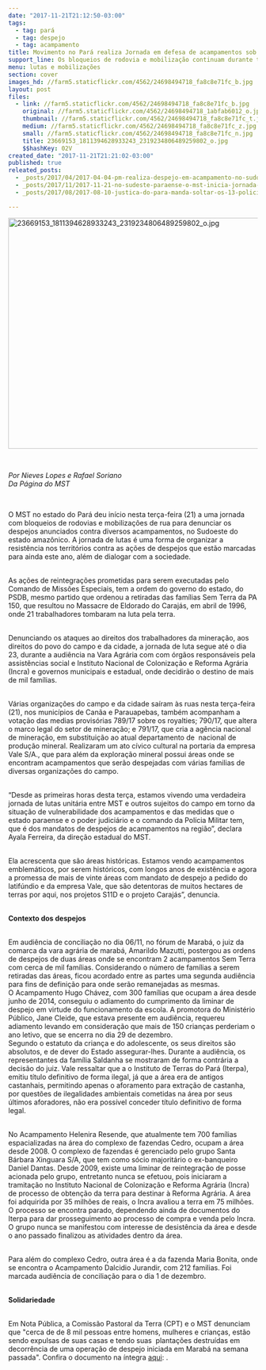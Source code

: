 ```yaml
---
date: "2017-11-21T21:12:50-03:00"
tags:
  - tag: pará
  - tag: despejo
  - tag: acampamento
title: Movimento no Pará realiza Jornada em defesa de acampamentos sob ameaça de despejo
support_line: Os bloqueios de rodovia e mobilização continuam durante toda a semana em vigília contra despejos de mais de mil famílias.
menu: lutas e mobilizações
section: cover
images_hd: //farm5.staticflickr.com/4562/24698494718_fa8c8e71fc_b.jpg
layout: post
files:
  - link: //farm5.staticflickr.com/4562/24698494718_fa8c8e71fc_b.jpg
    original: //farm5.staticflickr.com/4562/24698494718_1abfab6012_o.jpg
    thumbnail: //farm5.staticflickr.com/4562/24698494718_fa8c8e71fc_t.jpg
    medium: //farm5.staticflickr.com/4562/24698494718_fa8c8e71fc_z.jpg
    small: //farm5.staticflickr.com/4562/24698494718_fa8c8e71fc_n.jpg
    title: 23669153_1811394628933243_2319234806489259802_o.jpg
    $$hashKey: 02V
created_date: "2017-11-21T21:21:02-03:00"
published: true
releated_posts:
  - _posts/2017/04/2017-04-04-pm-realiza-despejo-em-acampamento-no-sudoeste-do-parana.md
  - _posts/2017/11/2017-11-21-no-sudeste-paraense-o-mst-inicia-jornada-de-lutas-e-resistencia.md
  - _posts/2017/08/2017-08-10-justica-do-para-manda-soltar-os-13-policiais-acusados-da-chacina-de-pau-d-arco.md

---
```

<p><img alt="23669153_1811394628933243_2319234806489259802_o.jpg" height="466" src="//farm5.staticflickr.com/4562/24698494718_fa8c8e71fc_b.jpg" width="700" /></p>

<p>&nbsp;</p>

<p><em>Por Nieves Lopes e Rafael Soriano<br />
Da P&aacute;gina do MST</em></p>

<p>&nbsp;</p>

<p>O MST no estado do Par&aacute; deu in&iacute;cio nesta ter&ccedil;a-feira (21) a uma jornada com bloqueios de rodovias e mobiliza&ccedil;&otilde;es de rua para denunciar os despejos anunciados contra diversos acampamentos, no Sudoeste do estado amaz&ocirc;nico. A jornada de lutas &eacute; uma forma de organizar a resist&ecirc;ncia nos territ&oacute;rios contra as a&ccedil;&otilde;es de despejos que est&atilde;o marcadas para ainda este ano, al&eacute;m de dialogar com a sociedade.&nbsp;</p>

<p><br />
As a&ccedil;&otilde;es de reintegra&ccedil;&otilde;es prometidas para serem executadas pelo Comando de Miss&otilde;es Especiais, tem a ordem do governo do estado, do PSDB, mesmo partido que ordenou a retiradas das fam&iacute;lias Sem Terra da PA 150, que resultou no Massacre de Eldorado do Caraj&aacute;s, em abril de 1996, onde 21 trabalhadores tombaram na luta pela terra.&nbsp;</p>

<p><br />
Denunciando os ataques ao direitos dos trabalhadores da minera&ccedil;&atilde;o, aos direitos do povo do campo e da cidade, a jornada de luta segue at&eacute; o dia 23, durante a audi&ecirc;ncia na Vara Agr&aacute;ria com com &oacute;rg&atilde;os respons&aacute;veis pela assist&ecirc;ncias social e Instituto Nacional de Coloniza&ccedil;&atilde;o e Reforma Agr&aacute;ria (Incra) e governos municipais e estadual, onde decidir&atilde;o o destino de mais de mil fam&iacute;lias.</p>

<p><br />
V&aacute;rias organiza&ccedil;&otilde;es do campo e da cidade sa&iacute;ram &agrave;s ruas nesta ter&ccedil;a-feira (21), nos munic&iacute;pios de Can&atilde;a e Parauapebas, tamb&eacute;m acompanham a vota&ccedil;&atilde;o das medias provis&oacute;rias 789/17 sobre os royalties; 790/17, que altera o marco legal do setor de minera&ccedil;&atilde;o; e 791/17, que cria a ag&ecirc;ncia nacional de minera&ccedil;&atilde;o, em substitui&ccedil;&atilde;o ao atual departamento de&nbsp; nacional de produ&ccedil;&atilde;o mineral. Realizaram um ato c&iacute;vico cultural na portaria da empresa Vale S/A., que para al&eacute;m da explora&ccedil;&atilde;o mineral possui &aacute;reas onde se encontram acampamentos que ser&atilde;o despejadas com v&aacute;rias familias de diversas organiza&ccedil;&otilde;es do campo.&nbsp;</p>

<p><br />
&ldquo;Desde as primeiras horas desta ter&ccedil;a, estamos vivendo uma verdadeira jornada de lutas unit&aacute;ria entre MST e outros sujeitos do campo em torno da situa&ccedil;&atilde;o de vulnerabilidade dos acampamentos e das medidas que o estado paraense e o poder judici&aacute;rio e o comando da Pol&iacute;cia Militar tem, que &eacute; dos mandatos de despejos de acampamentos na regi&atilde;o&rdquo;, declara Ayala Ferreira, da dire&ccedil;&atilde;o estadual do MST.</p>

<p><br />
Ela acrescenta que s&atilde;o &aacute;reas hist&oacute;ricas. Estamos vendo acampamentos emblem&aacute;ticos, por serem hist&oacute;ricos, com longos anos de exist&ecirc;ncia e agora a promessa de mais de vinte &aacute;reas com mandato de despejo a pedido do latif&uacute;ndio e da empresa Vale, que s&atilde;o detentoras de muitos hectares de terras por aqui, nos projetos S11D e o projeto Caraj&aacute;s&rdquo;, denuncia.</p>

<p><br />
<strong>Contexto dos despejos</strong></p>

<p><br />
Em audi&ecirc;ncia de concilia&ccedil;&atilde;o no dia 06/11, no f&oacute;rum de Marab&aacute;, o juiz da comarca da vara agr&aacute;ria de marab&aacute;, Amarildo Mazutti, postergou as ordens de despejos de duas &aacute;reas onde se encontram 2 acampamentos Sem Terra com cerca de mil fam&iacute;lias. Considerando o n&uacute;mero de fam&iacute;lias a serem retiradas das &aacute;reas, ficou acordado entre as partes uma segunda audi&ecirc;ncia para fins de defini&ccedil;&atilde;o para onde ser&atilde;o remanejadas as mesmas.&nbsp;<br />
O Acampamento Hugo Ch&aacute;vez, com 300 fam&iacute;lias que ocupam a &aacute;rea desde junho de 2014, conseguiu o adiamento do cumprimento da liminar de despejo em virtude do funcionamento da escola. A promotora do Minist&eacute;rio P&uacute;blico, Jane Cleide, que estava presente em audi&ecirc;ncia, requereu adiamento levando em considera&ccedil;&atilde;o que mais de 150 crian&ccedil;as perderiam o ano letivo, que se encerra no dia 29 de dezembro.&nbsp;<br />
Segundo o estatuto da crian&ccedil;a e do adolescente, os seus direitos s&atilde;o absolutos, e de dever do Estado assegurar-lhes. Durante a audi&ecirc;ncia, os representantes da fam&iacute;lia Saldanha se mostraram de forma contr&aacute;ria a decis&atilde;o do juiz. Vale ressaltar que a o Instituto de Terras do Par&aacute; (Iterpa), emitiu t&iacute;tulo definitivo de forma ilegal, j&aacute; que a &aacute;rea era de antigos castanhais, permitindo apenas o aforamento para extra&ccedil;&atilde;o de castanha, por quest&otilde;es de ilegalidades ambientais cometidas na &aacute;rea por seus &uacute;ltimos aforadores, n&atilde;o era poss&iacute;vel conceder t&iacute;tulo definitivo de forma legal.</p>

<p><br />
No Acampamento Helenira Resende, que atualmente tem 700 fam&iacute;lias espacializadas na &aacute;rea do complexo de fazendas Cedro, ocupam a &aacute;rea desde 2008. O complexo de fazendas &eacute; gerenciado pelo grupo Santa B&aacute;rbara Xinguara S/A, que tem como s&oacute;cio majorit&aacute;rio o ex-banqueiro Daniel Dantas. Desde 2009, existe uma liminar de reintegra&ccedil;&atilde;o de posse acionada pelo grupo, entretanto nunca se efetuou, pois iniciaram a tramita&ccedil;&atilde;o no Instituto Nacional de Coloniza&ccedil;&atilde;o e Reforma Agr&aacute;ria (Incra) de processo de obten&ccedil;&atilde;o da terra para destinar &agrave; Reforma Agr&aacute;ria. A &aacute;rea foi adquirida por 35 milh&otilde;es de reais, o Incra avaliou a terra em 75 milh&otilde;es. O processo se encontra parado, dependendo ainda de documentos do Iterpa para dar prosseguimento ao processo de compra e venda pelo Incra. O grupo nunca se manifestou com interesse de desist&ecirc;ncia da &aacute;rea e desde o ano passado finalizou as atividades dentro da &aacute;rea.</p>

<p><br />
Para al&eacute;m do complexo Cedro, outra &aacute;rea &eacute; a da fazenda Maria Bonita, onde se encontra o Acampamento Dalcidio Jurandir, com 212 familias. Foi marcada audi&ecirc;ncia de concilia&ccedil;&atilde;o para o dia 1 de dezembro.&nbsp;&nbsp;</p>

<p><br />
<strong>Solidariedade&nbsp;</strong></p>

<p><br />
Em Nota P&uacute;blica, a Comiss&atilde;o Pastoral da Terra (CPT) e o MST denunciam que &quot;cerca de de 8 mil pessoas entre homens, mulheres e crian&ccedil;as, est&atilde;o sendo expulsas de suas casas e tendo suas&nbsp; planta&ccedil;&otilde;es destru&iacute;das em decorr&ecirc;ncia de uma opera&ccedil;&atilde;o de despejo iniciada em Marab&aacute; na semana passada&quot;. Confira o documento na &iacute;ntegra <a href="http://bit.ly/2AcVdll">aqui</a>: .</p>

<p>&nbsp;</p>

<p>&nbsp;</p>

<p>&nbsp;</p>
